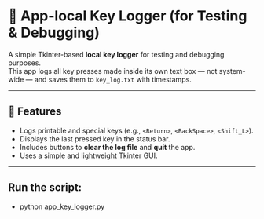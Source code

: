 # 🧰 App-local Key Logger (for Testing & Debugging)

A simple Tkinter-based **local key logger** for testing and debugging purposes.  
This app logs all key presses made inside its own text box — not system-wide — and saves them to `key_log.txt` with timestamps.

---

## 🚀 Features
- Logs printable and special keys (e.g., `<Return>`, `<BackSpace>`, `<Shift_L>`).
- Displays the last pressed key in the status bar.
- Includes buttons to **clear the log file** and **quit** the app.
- Uses a simple and lightweight Tkinter GUI.

---

## Run the script:

- python app_key_logger.py
